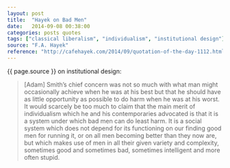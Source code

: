 ```yaml
---
layout: post
title:  "Hayek on Bad Men"
date:   2014-09-08 00:38:00
categories: posts quotes
tags: ["classical liberalism", "individualism", "institutional design"]
source: "F.A. Hayek"
reference: "http://cafehayek.com/2014/09/quotation-of-the-day-1112.html"
---
```


{{ page.source }} on institutional design:

> [Adam] Smith’s chief concern was not so much with what man might occasionally achieve when he was at his best but that he should have as little opportunity as possible to do harm when he was at his worst.  It would scarcely be too much to claim that the main merit of individualism which he and his contemporaries advocated is that it is a system under which bad men can do least harm.  It is a social system which does not depend for its functioning on our finding good men for running it, or on all men becoming better than they now are, but which makes use of men in all their given variety and complexity, sometimes good and sometimes bad, sometimes intelligent and more often stupid.